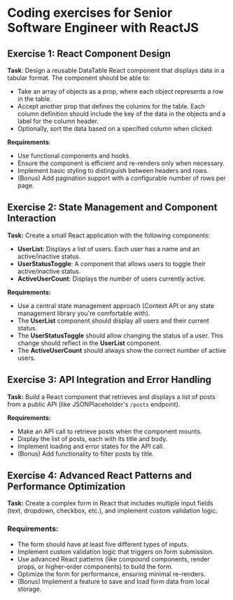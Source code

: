 # Coding exercises for Senior Software Engineer with ReactJS

## Exercise 1: React Component Design

**Task**: Design a reusable DataTable React component that displays data in a tabular format. The component should be able to:

- Take an array of objects as a prop, where each object represents a row in the table.
- Accept another prop that defines the columns for the table. Each column definition should include the key of the data in the objects and a label for the column header.
- Optionally, sort the data based on a specified column when clicked.

**Requirements**:

- Use functional components and hooks.
- Ensure the component is efficient and re-renders only when necessary.
- Implement basic styling to distinguish between headers and rows.
- (Bonus) Add pagination support with a configurable number of rows per page.

## Exercise 2: State Management and Component Interaction

**Task:** Create a small React application with the following components:

- **UserList**: Displays a list of users. Each user has a name and an active/inactive status.
- **UserStatusToggle**: A component that allows users to toggle their active/inactive status.
- **ActiveUserCount**: Displays the number of users currently active.

**Requirements:**

- Use a central state management approach (Context API or any state management library you're comfortable with).
- The **UserList** component should display all users and their current status.
- The **UserStatusToggle** should allow changing the status of a user. This change should reflect in the **UserList** component.
- The **ActiveUserCount** should always show the correct number of active users.

## Exercise 3: API Integration and Error Handling

**Task:** Build a React component that retrieves and displays a list of posts from a public API (like JSONPlaceholder's `/posts` endpoint).

**Requirements:**

- Make an API call to retrieve posts when the component mounts.
- Display the list of posts, each with its title and body.
- Implement loading and error states for the API call.
- (Bonus) Add functionality to filter posts by title.

## Exercise 4: Advanced React Patterns and Performance Optimization

**Task:** Create a complex form in React that includes multiple input fields (text, dropdown, checkbox, etc.), and implement custom validation logic.

### Requirements:

- The form should have at least five different types of inputs.
- Implement custom validation logic that triggers on form submission.
- Use advanced React patterns (like compound components, render props, or higher-order components) to build the form.
- Optimize the form for performance, ensuring minimal re-renders.
- (Bonus) Implement a feature to save and load form data from local storage.
